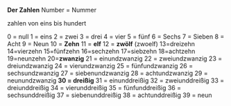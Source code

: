 **Der Zahlen**
Number  = Nummer

zahlen von eins bis hundert

0 = null
1 = eins
2 = zwei
3 = drei
4 = vier
5 = fünf
6 = Sechs
7 = Sieben
8 = Acht
9 = Neun
10 = **Zehn**
11 = **elf**
12 = **zwölf** (zwoelf)
13=dreizehn
14=vierzehn
15=fünfzehn
16=sechzehn
17=siebzehn
18=achtzehn
19=neunzehn
20=**zwanzig**
21 = einundzwanzig
22 = zweiundzwanzig
23 = dreiundzwanzig
24 = vierundzwanzig
25 = fünfundzwanzig
26 = sechsundzwanzig
27 = siebenundzwanzig
28 = achtundzwanzig
29 = neunundzwanzig
**30 = dreißig**
31 = einunddreißig
32 = zweiunddreißig
33 = dreiunddreißig
34 = vierunddreißig
35 = fünfunddreißig
36 = sechsunddreißig
37 = siebenunddreißig
38 = achtunddreißig
39 = neun
